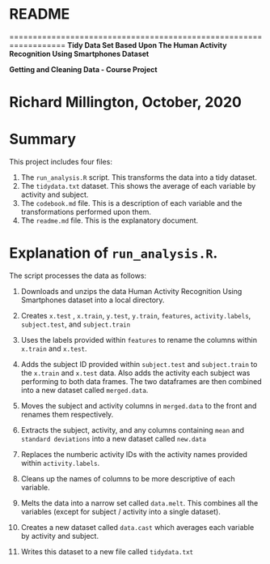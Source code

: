 # README

==================================================================
**Tidy Data Set Based Upon The Human Activity Recognition Using Smartphones Dataset**

**Getting and Cleaning Data - Course Project**

Richard Millington, 
October, 2020
==================================================================

# Summary

This project includes four files:

1) The `run_analysis.R` script. This transforms the data into a tidy dataset. 
2) The `tidydata.txt` dataset. This shows the average of each variable by activity and subject. 
3) The `codebook.md` file. This is a description of each variable and the transformations performed upon them. 
4) The `readme.md` file. This is the explanatory document. 

# Explanation of `run_analysis.R`. 

The script processes the data as follows:

1) Downloads and unzips the data Human Activity Recognition Using Smartphones dataset into a local directory. 

2) Creates `x.test` , `x.train`, `y.test`, `y.train`, `features`, `activity.labels`, `subject.test`, and `subject.train`

3) Uses the labels provided within `features` to rename the columns within `x.train` and `x.test`.

4) Adds the subject ID provided within `subject.test` and `subject.train` to the `x.train` and `x.test` data. Also adds the activity each subject was performing to both data frames. The two dataframes are then combined into a new dataset called `merged.data`.

5) Moves the subject and activity columns in `merged.data` to the front and renames them respectively. 

6) Extracts the subject, activity, and any columns containing `mean` and `standard deviations` into a new dataset called `new.data`

7) Replaces the numberic activity IDs with the activity names provided within `activity.labels`.

8) Cleans up the names of columns to be more descriptive of each variable. 

9) Melts the data into a narrow set called `data.melt`. This combines all the variables (except for subject / activity into a single dataset). 

10) Creates a new dataset called `data.cast` which averages each variable by activity and subject.

11) Writes this dataset to a new file called `tidydata.txt`
